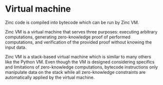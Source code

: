 # Virtual machine

Zinc code is compiled into bytecode which can be run by Zinc VM.

Zinc VM is a virtual machine that serves three purposes: executing arbitrary
computations, generating zero-knowledge proof of performed computations, and
verification of the provided proof without knowing the input data.

Zinc VM is a stack-based virtual machine which is similar to many others like
the Python VM. Even though the VM is designed considering specifics and
limitations of zero-knowledge computations, bytecode instructions only
manipulate data on the stack while all zero-knowledge constraints are
automatically applied by the virtual machine.

